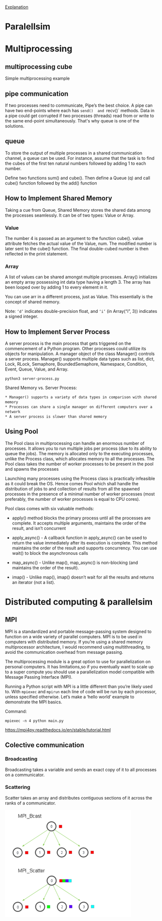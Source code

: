 [Explanation](https://medium.com/fintechexplained/advanced-python-concurrency-and-parallelism-82e378f26ced)


# Paralellsim



# Multiprocessing
## multiprocessing cube
Simple multiprocessing example


## pipe communication
If two processes need to communicate, Pipe’s the best choice. A pipe can have two end-points where each has `send() 
and `recv()` methods. Data in a pipe could get corrupted if two processes (threads) read from or write to the same 
end-point simultaneously. That's why queue is one of the solutions.

## queue
To store the output of multiple processes in a shared communication channel, a queue can be used. 
For instance, assume that the task is to find the cubes of the first ten natural numbers followed by adding 1 to each number.

Define two functions sum() and cube(). Then define a Queue (q) and call cube() function followed by the add() function


## How to Implement Shared Memory
Taking a cue from Queue, Shared Memory stores the shared data among the processes seamlessly. It can be of two types: Value or Array.


### Value
The number 4 is passed as an argument to the function cube(). value attribute fetches the actual value of the Value, num. The modified number is later sent to the cube() function. The final double-cubed number is then reflected in the print statement.

### Array
A list of values can be shared amongst multiple processes. 
Array() initializes an empty array possessing int data type having a length 3. 
The array has been looped over by adding 1 to every element in it.

You can use arr in a different process, just as Value. This essentially is the concept of shared memory.

Note: `‘d’` indicates double-precision float, and `‘i’` (in Array(“i”, 3)) indicates a signed integer.




## How to Implement Server Process

A server process is the main process that gets triggered on the commencement of a Python program. Other processes could utilize its objects for manipulation. A manager object of the class Manager() controls a server process. Manager() supports multiple data types such as list, dict, Lock, RLock, Semaphore, BoundedSemaphore, Namespace, Condition, Event, Queue, Value, and Array.


```
python3 server-process.py
```

Shared Memory vs. Server Process:

    * Manager() supports a variety of data types in comparison with shared memory
    * Processes can share a single manager on different computers over a network
    * A server process is slower than shared memory


## Using Pool

The Pool class in multiprocessing can handle an enormous number of processes. It allows you to run multiple jobs per process (due to its ability to queue the jobs). The memory is allocated only to the executing processes, unlike the Process class, which allocates memory to all the processes. The Pool class takes the number of worker processes to be present in the pool and spawns the processes

Launching many processes using the Process class is practically infeasible as it could break the OS. Hence comes Pool which shall handle the distribution of jobs to and collection of results from all the spawned processes in the presence of a minimal number of worker processes (most preferably, the number of worker processes is equal to CPU cores).


Pool class comes with six valuable methods:

* apply() method blocks the primary process until all the processes are complete.
It accepts multiple arguments, maintains the order of the result, and isn’t concurrent



* apply_async() - A callback function in apply_async() can be used to return the value immediately 
after its execution is complete. This method maintains the order of the result and supports concurrency.
You can use wait() to block the asynchronous calls



* map_async() - Unlike map(), map_async() is non-blocking (and maintains the order of the result).



* imap() - Unlike map(), imap() doesn’t wait for all the results and returns an iterator (not a list).



# Distributed computing & parallelsim
## MPI

MPI is a standardized and portable message-passing system designed
to function on a wide variety of parallel computers.
MPI is to be used in computers with distributed memory. 
If you’re using a shared memory multiprocessor architecture, I would recommend using multithreading, 
to avoid the communication overhead from message passing.


The multiprocessing module is a great option to use for parallelization on personal computers. 
It has limitations,so if you eventually want to scale up to a super compute you should use a parallelization model compatible with Message Passing Interface (MPI).


Running a Python script with MPI is a little different than you’re likely used to.
With `mpiexec` and `mpirun` each line of code will be run by each processor, unless specified otherwise. 
Let’s make a ‘hello world’ example to demonstrate the MPI basics.

Command:
```
mpiexec -n 4 python main.py
```


https://mpi4py.readthedocs.io/en/stable/tutorial.html



## Colective communication

### Broadcasting
Broadcasting takes a variable and sends an exact copy of it to all processes on a communicator.

### Scattering
Scatter takes an array and distributes contiguous sections of it across the ranks of a communicator.


![alt text](scattering-broadcasting.png)
